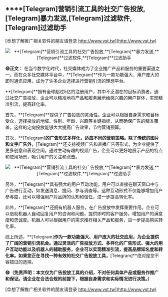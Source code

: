 ## ****[Telegram]**营销引流工具的社交广告投放,**[Telegram]**暴力发送,**[Telegram]**过滤软件,**[Telegram]**过滤助手**

[😍想了解推广相关软件的朋友请登录 http://www.vst.tw](http://www.vst.tw)

 <center><img src="https://vst.tw/MP4/tuiguang/png/8.png" alt="**[Telegram]**营销引流工具的社交广告投放,**[Telegram]**暴力发送,**[Telegram]**过滤软件,**[Telegram]**过滤助手"></center>

**😄正文：**
在当今数字化时代，社交媒体成为了企业推广产品和服务的重要渠道之一。而在众多社交媒体平台中，**[Telegram]**作为一款功能强大、用户庞大的即时通讯应用，成为了许多企业选择进行营销引流的理想平台。

**[Telegram]**拥有全球超过5亿的注册用户，其中不乏潜在的目标消费者。通过社交广告投放，企业可以精准地将产品和服务展示给感兴趣的用户群体，实现精准引流，提高转化率。

首先，**[Telegram]**提供了广告投放的灵活性。企业可以根据自身需求和目标受众，选择投放的地域、性别、年龄、兴趣等关键指标，从而确保广告的精准覆盖。这样的定向投放能够大大提高广告效果，节约营销预算。

其次，**[Telegram]**的广告形式多样化，适应不同的营销策略。除了传统的图片和文字广告外，**[Telegram]**还支持视频广告和直播广告等形式，为企业提供了更多创意和表现空间。通过生动有趣的视频广告，企业可以更好地展示产品的特点和使用场景，吸引用户的关注和点击。

 <center><img src="https://vst.tw/MP4/tuiguang/png/8.png" alt="**[Telegram]**营销引流工具的社交广告投放,**[Telegram]**暴力发送,**[Telegram]**过滤软件,**[Telegram]**过滤助手"></center>

另外，**[Telegram]**具有强大的用户互动功能。用户可以直接在聊天窗口中与广告进行互动，如发送消息、提问、参与调查等。这种互动形式不仅能够增加用户参与度，还可以增强用户对品牌的认知和信任，进一步提高转化率。

此外，**[Telegram]**还拥有机器人服务，在广告投放中发挥重要作用。企业可以借助机器人自动回复用户的咨询和问题，提供即时的客户服务，增加用户的满意度和忠诚度。机器人可以根据用户的需求推荐相关产品和服务，进一步提高购买转化率。

综上所述，**[Telegram]**作为一款功能强大、用户庞大的社交应用，为企业提供了广阔的营销引流机会。通过灵活的广告投放方式、多样化的广告形式、强大的用户互动功能以及机器人的辅助服务，企业可以实现精准引流，提高品牌知名度和转化率。如果您正在寻找一种有效的社交广告投放工具，**[Telegram]**绝对是您不容错过的选择。

**😄（免责声明：本文仅为广告投放工具的介绍，不对任何具体产品或服务作推广和保证。请企业在合法合规的前提下，根据自身需求和实际情况进行决策。）**

[😍想了解推广相关软件的朋友请登录 http://www.vst.tw](http://www.vst.tw)



